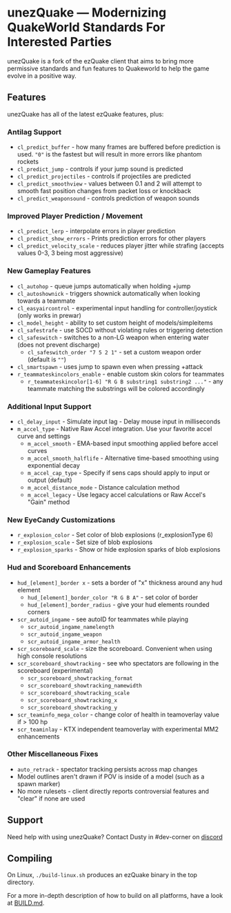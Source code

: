 # unezQuake — Modernizing QuakeWorld Standards For Interested Parties
unezQuake is a fork of the ezQuake client that aims to bring more permissive standards and fun features to Quakeworld to help the game evolve in a positive way.

## Features
unezQuake has all of the latest ezQuake features, plus:

### Antilag Support

 * `cl_predict_buffer` - how many frames are buffered before prediction is used. `"0"` is the fastest but will result in more errors like phantom rockets
 * `cl_predict_jump` - controls if your jump sound is predicted
 * `cl_predict_projectiles` - controls if projectiles are predicted
 * `cl_predict_smoothview` - values between 0.1 and 2 will attempt to smooth fast position changes from packet loss or knockback
 * `cl_predict_weaponsound` - controls prediction of weapon sounds

### Improved Player Prediction / Movement

 * `cl_predict_lerp` - interpolate errors in player prediction
 * `cl_predict_show_errors` - Prints prediction errors for other players
 * `cl_predict_velocity_scale` - reduces player jitter while strafing (accepts values 0-3, 3 being most aggressive)

### New Gameplay Features

 * `cl_autohop` - queue jumps automatically when holding +jump
 * `cl_autoshownick` - triggers shownick automatically when looking towards a teammate  
 * `cl_easyaircontrol` - experimental input handling for controller/joystick (only works in prewar)
 * `cl_model_height` - ability to set custom height of models/simpleitems
 * `cl_safestrafe` - use SOCD without violating rules or triggering detection
 * `cl_safeswitch` - switches to a non-LG weapon when entering water (does not prevent discharge)
    * `cl_safeswitch_order "7 5 2 1"` - set a custom weapon order (default is `""`)
 * `cl_smartspawn` - uses jump to spawn even when pressing +attack
 * `r_teammateskincolors_enable` - enable custom skin colors for teammates
    * `r_teammateskincolor[1-6] "R G B substring1 substring2 ..."` - any teammate matching the substrings will be colored accordingly

### Additional Input Support

 * `cl_delay_input` - Simulate input lag - Delay mouse input in milliseconds
 * `m_accel_type` - Native Raw Accel integration. Use your favorite accel curve and settings
    * `m_accel_smooth` - EMA-based input smoothing applied before accel curves
    * `m_accel_smooth_halflife` - Alternative time-based smoothing using exponential decay
    * `m_accel_cap_type` - Specify if sens caps should apply to input or output (default)
    * `m_accel_distance_mode` - Distance calculation method
    * `m_accel_legacy` - Use legacy accel calculations or Raw Accel's "Gain" method

### New EyeCandy Customizations

 * `r_explosion_color` - Set color of blob explosions (r_explosionType 6)
 * `r_explosion_scale` - Set size of blob explosions
 * `r_explosion_sparks` - Show or hide explosion sparks of blob explosions

### Hud and Scoreboard Enhancements

 * `hud_[element]_border x` - sets a border of "x" thickness around any hud element  
    * `hud_[element]_border_color "R G B A"` - set color of border
    * `hud_[element]_border_radius` - give your hud elements rounded corners
 * `scr_autoid_ingame` - see autoID for teammates while playing
    * `scr_autoid_ingame_namelength`
    * `scr_autoid_ingame_weapon`
    * `scr_autoid_ingame_armor_health`
 * `scr_scoreboard_scale` - size the scoreboard. Convenient when using high console resolutions
 * `scr_scoreboard_showtracking` - see who spectators are following in the scoreboard (experimental)
    * `scr_scoreboard_showtracking_format`
    * `scr_scoreboard_showtracking_namewidth`
    * `scr_scoreboard_showtracking_scale`
    * `scr_scoreboard_showtracking_x`
    * `scr_scoreboard_showtracking_y`
 * `scr_teaminfo_mega_color` - change color of health in teamoverlay value if > 100 hp
 * `scr_teaminlay` - KTX independent teamoverlay with experimental MM2 enhancements

### Other Miscellaneous Fixes

 * `auto_retrack` - spectator tracking persists across map changes
 * Model outlines aren't drawn if POV is inside of a model (such as a spawn marker)
 * No more rulesets - client directly reports controversial features and "clear" if none are used

## Support

Need help with using unezQuake? Contact Dusty in #dev-corner on [discord][discord]

## Compiling

On Linux, `./build-linux.sh` produces an ezQuake binary in the top directory. 

For a more in-depth description of how to build on all platforms, have a look at 
[BUILD.md](BUILD.md).


 [nQuake]: http://nquake.com/
 [webchat]: http://webchat.quakenet.org/?channels=#ezquake
 [IRC]: irc://irc.quakenet.org/#ezquake
 [forum]: http://www.quakeworld.nu/forum/8
 [qtv]: http://qtv.quakeworld.nu/
 [nightly]: https://builds.quakeworld.nu/ezquake/snapshots/
 [releases]: https://github.com/ezQuake/ezquake-source/releases
 [issues]: https://github.com/ezQuake/ezquake-source/issues
 [homepage]: https://ezquake.com
 [discord]: http://discord.quake.world/
